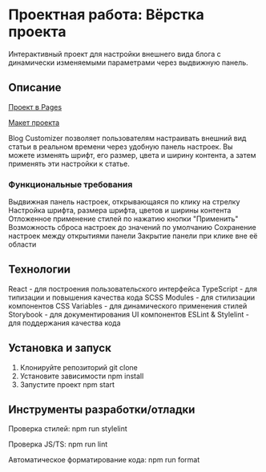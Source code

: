 # Проектная работа: Вёрстка проекта

Интерактивный проект для настройки внешнего вида блога с динамически изменяемыми параметрами через выдвижную панель.

## Описание

[Проект в Pages](https://alsakharov.github.io/blog-customizer/)

[Макет проекта](https://www.figma.com/file/FEeiiGLOsE7ktXbPpBxYoD/Custom-dropdown?type=design&node-id=0%3A1&mode=design&t=eXRJnWC6Xsuw0qR4-1)

Blog Customizer позволяет пользователям настраивать внешний вид статьи в реальном времени через удобную панель настроек. Вы можете изменять шрифт, его размер, цвета и ширину контента, а затем применять эти настройки к статье.

### Функциональные требования

Выдвижная панель настроек, открывающаяся по клику на стрелку
Настройка шрифта, размера шрифта, цветов и ширины контента
Отложенное применение стилей по нажатию кнопки "Применить"
Возможность сброса настроек до значений по умолчанию
Сохранение настроек между открытиями панели
Закрытие панели при клике вне её области

## Технологии

React - для построения пользовательского интерфейса
TypeScript - для типизации и повышения качества кода
SCSS Modules - для стилизации компонентов
CSS Variables - для динамического применения стилей
Storybook - для документирования UI компонентов
ESLint & Stylelint - для поддержания качества кода

## Установка и запуск

1. Клонируйте репозиторий git clone
2. Установите зависимости npm install
3. Запустите проект npm start

## Инструменты разработки/отладки

Проверка стилей: npm run stylelint

Проверка JS/TS: npm run lint

Автоматическое форматирование кода: npm run format
